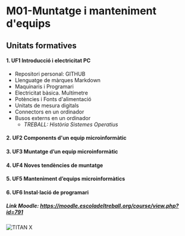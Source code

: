 # M01-Muntatge i manteniment d'equips

## Unitats formatives

#### 1. UF1 Introducció i electricitat PC
* Repositori personal: GITHUB  
* Llenguatge de màrques Markdown  
* Maquinaris i Programari  
* Electricitat bàsica. Multímetre  
* Potències i Fonts d'alimentació  
* Unitats de mesura digitals  
* Connectors en un ordinador  
* Busos externs en un ordinador
    * *TREBALL: Història Sistemes Operatius*

#### 2. UF2 Components d'un equip microinformàtic  
#### 3. UF3 Muntatge d’un equip microinformàtic  
#### 4. UF4 Noves tendències de muntatge  
#### 5. UF5 Manteniment d’equips microinformàtics
#### 6. UF6 Instal·lació de programari  

##### Link Moodle: https://moodle.escoladeltreball.org/course/view.php?id=791

![TITAN X](img/TITAN_X.png)  
